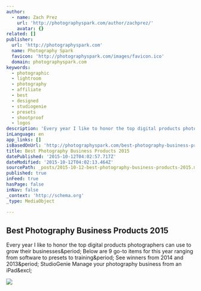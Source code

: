 ```yaml
---
author:
  - name: Zach Prez
    url: 'http://photographyspark.com/author/zachprez/'
    avatar: {}
related: []
publisher:
  url: 'http://photographyspark.com'
  name: Photography Spark
  favicon: 'http://photographyspark.com/images/favicon.ico'
  domain: photographyspark.com
keywords:
  - photographic
  - lightroom
  - photography
  - affiliate
  - best
  - designed
  - studiogenie
  - presets
  - shootproof
  - logos
description: 'Every year I like to honor the top digital products photographers can use to grow their businesses. Below are 9 go-to items for this year ranging from software to presets to training. See winners from 2014 and 2013. StudioGenie Manage your photography business from an iPad!'
inLanguage: en
app_links: []
isBasedOnUrl: 'http://photographyspark.com/best-photography-business-products/'
title: Best Photography Business Products 2015
datePublished: '2015-10-12T04:02:57.717Z'
dateModified: '2015-10-12T04:02:13.464Z'
sourcePath: _posts/2015-10-12-best-photography-business-products-2015.md
published: true
inFeed: true
hasPage: false
inNav: false
_context: 'http://schema.org'
_type: MediaObject

---
```

<article style=""><h1>Best Photography Business Products 2015</h1><p>Every year I like to honor the top digital products photographers can use to grow their businesses&amp;period; Below are 9 go-to items for this year ranging from software to presets to training&amp;period; See winners from 2014 and 2013&amp;period; StudioGenie Manage your photography business from an iPad&amp;excl;</p><img src="http://photographyspark.com/images/best-business-products-2015-thumb.jpg" /></article>